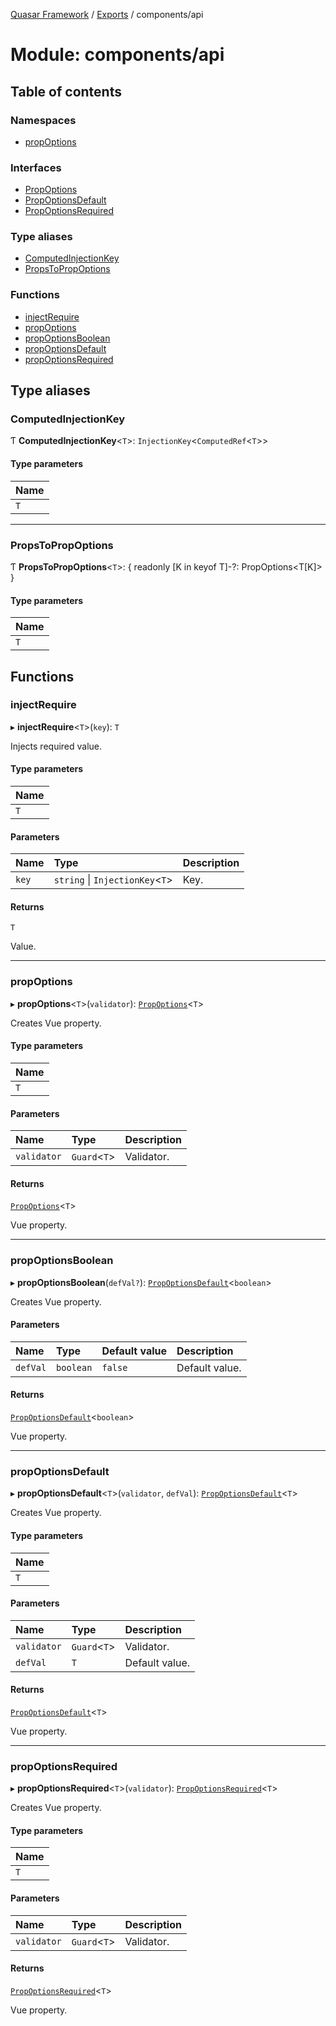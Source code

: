 [Quasar Framework](../index.md) / [Exports](../modules.md) / components/api

# Module: components/api

## Table of contents

### Namespaces

- [propOptions](components_api.propOptions.md)

### Interfaces

- [PropOptions](../interfaces/components_api.PropOptions.md)
- [PropOptionsDefault](../interfaces/components_api.PropOptionsDefault.md)
- [PropOptionsRequired](../interfaces/components_api.PropOptionsRequired.md)

### Type aliases

- [ComputedInjectionKey](components_api.md#computedinjectionkey)
- [PropsToPropOptions](components_api.md#propstopropoptions)

### Functions

- [injectRequire](components_api.md#injectrequire)
- [propOptions](components_api.md#propoptions)
- [propOptionsBoolean](components_api.md#propoptionsboolean)
- [propOptionsDefault](components_api.md#propoptionsdefault)
- [propOptionsRequired](components_api.md#propoptionsrequired)

## Type aliases

### ComputedInjectionKey

Ƭ **ComputedInjectionKey**<`T`\>: `InjectionKey`<`ComputedRef`<`T`\>\>

#### Type parameters

| Name |
| :------ |
| `T` |

___

### PropsToPropOptions

Ƭ **PropsToPropOptions**<`T`\>: { readonly [K in keyof T]-?: PropOptions<T[K]\> }

#### Type parameters

| Name |
| :------ |
| `T` |

## Functions

### injectRequire

▸ **injectRequire**<`T`\>(`key`): `T`

Injects required value.

#### Type parameters

| Name |
| :------ |
| `T` |

#### Parameters

| Name | Type | Description |
| :------ | :------ | :------ |
| `key` | `string` \| `InjectionKey`<`T`\> | Key. |

#### Returns

`T`

Value.

___

### propOptions

▸ **propOptions**<`T`\>(`validator`): [`PropOptions`](../interfaces/components_api.PropOptions.md)<`T`\>

Creates Vue property.

#### Type parameters

| Name |
| :------ |
| `T` |

#### Parameters

| Name | Type | Description |
| :------ | :------ | :------ |
| `validator` | `Guard`<`T`\> | Validator. |

#### Returns

[`PropOptions`](../interfaces/components_api.PropOptions.md)<`T`\>

Vue property.

___

### propOptionsBoolean

▸ **propOptionsBoolean**(`defVal?`): [`PropOptionsDefault`](../interfaces/components_api.PropOptionsDefault.md)<`boolean`\>

Creates Vue property.

#### Parameters

| Name | Type | Default value | Description |
| :------ | :------ | :------ | :------ |
| `defVal` | `boolean` | `false` | Default value. |

#### Returns

[`PropOptionsDefault`](../interfaces/components_api.PropOptionsDefault.md)<`boolean`\>

Vue property.

___

### propOptionsDefault

▸ **propOptionsDefault**<`T`\>(`validator`, `defVal`): [`PropOptionsDefault`](../interfaces/components_api.PropOptionsDefault.md)<`T`\>

Creates Vue property.

#### Type parameters

| Name |
| :------ |
| `T` |

#### Parameters

| Name | Type | Description |
| :------ | :------ | :------ |
| `validator` | `Guard`<`T`\> | Validator. |
| `defVal` | `T` | Default value. |

#### Returns

[`PropOptionsDefault`](../interfaces/components_api.PropOptionsDefault.md)<`T`\>

Vue property.

___

### propOptionsRequired

▸ **propOptionsRequired**<`T`\>(`validator`): [`PropOptionsRequired`](../interfaces/components_api.PropOptionsRequired.md)<`T`\>

Creates Vue property.

#### Type parameters

| Name |
| :------ |
| `T` |

#### Parameters

| Name | Type | Description |
| :------ | :------ | :------ |
| `validator` | `Guard`<`T`\> | Validator. |

#### Returns

[`PropOptionsRequired`](../interfaces/components_api.PropOptionsRequired.md)<`T`\>

Vue property.
